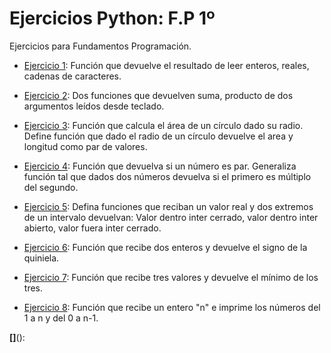 # Ejercicios Python: F.P 1º
Ejercicios para Fundamentos Programación.


- [Ejercicio 1](ejercicio1.py): Función que devuelve el resultado de leer enteros, reales, cadenas de caracteres.

- [Ejercicio 2](ejercicio2.py): Dos funciones que devuelven suma, producto de dos argumentos leídos desde teclado.

- [Ejercicio 3](ejercicio3.py): Función que calcula el área de un círculo dado su radio. Define función que dado el radio de un círculo devuelve el area y longitud como par de valores.

- [Ejercicio 4](ejercicio4.py): Función que devuelva si un número es par. Generaliza función tal que dados dos números devuelva si el primero es múltiplo del segundo.

- [Ejercicio 5](ejercicio5.py): Defina funciones que reciban un valor real y dos extremos de un intervalo devuelvan: Valor dentro inter cerrado, valor dentro inter abierto, valor fuera inter cerrado.

- [Ejercicio 6](ejercicio6.py): Función que recibe dos enteros y devuelve el signo de la quiniela.

- [Ejercicio 7](ejercicio7.py): Función que recibe tres valores y devuelve el mínimo de los tres.

- [Ejercicio 8](ejercicio8.py): Función que recibe un entero "n" e imprime los números del 1 a n y del 0 a n-1.

**[]**():
